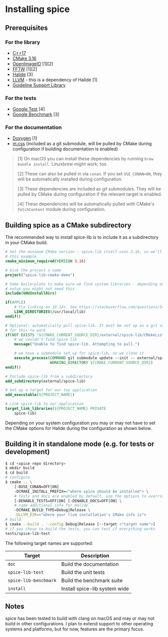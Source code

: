 # Installing spice

## Prerequisites

### For the library

- [C++17](https://en.cppreference.com/w/cpp/compiler_support)
- [CMake 3.16](https://cmake.org/)
- [OpenImageIO](https://github.com/OpenImageIO/oiio) [1][2]
- [FFTW](http://fftw.org/) [1][2]
- [Halide](https://halide-lang.org/) [3]
- [LLVM](http://llvm.org/) - this is a dependency of Halide [1]
- [Guideline Support Library](https://github.com/microsoft/GSL)

### For the tests

- [Google Test](https://github.com/google/googletest) [4]
- [Google Benchmark](https://github.com/google/benchmark) [3]

### For the documentation

- [Doxygen](http://www.doxygen.nl/) [1]
- [m.css](https://github.com/mosra/m.css) (included as a git submodule, will be pulled by CMake during configuration if building documentation is enabled)

> [1] On macOS you can install these dependencies by running `brew bundle install`. Linuxbrew _might_ work, too.
>
> [2] These can also be pulled in via `conan`. If you set `USE_CONAN=ON`, they will be automatically installed during configuration.
>
> [3] These dependencies are included as git submodules. They will be pulled by CMake during configuration if the relevant target is enabled.
>
> [4] These dependencies will be automatically pulled with CMake's `FetchContent` module during configuration.

## Building spice as a CMake subdirectory

The recommended way to install spice-lib is to include it as a subdirectory in your CMake build.

```CMake
# Set the minimum CMake version - spice-lib itself uses 3.16, so we'll follow
# this example
cmake_minimum_required(VERSION 3.16)

# Give the project a name
project("spice-lib-cmake-demo")

# Some boilerplate to make sure we find system libraries - depending on your
# setup you might not need this
include(GNUInstallDirs)

if(APPLE)
    # Fix linking on 10.14+. See https://stackoverflow.com/questions/54068035
    LINK_DIRECTORIES(/usr/local/lib)
endif()

# Optional: automatically pull spice-lib. It must be set up as a git submodule
# for this to work
if(NOT EXISTS "${CMAKE_CURRENT_SOURCE_DIR}/external/spice-lib/CMakeLists.txt")
    # we couldn't find spice-lib
    message("Unable to find spice-lib. Attempting to pull.")

    # we have a submodule set up for spice-lib, so we clone it
    execute_process(COMMAND git submodule update --init -- external/spice-lib
                    WORKING_DIRECTORY ${CMAKE_CURRENT_SOURCE_DIR})
endif()

# Include spice-lib from a subdirectory
add_subdirectory(external/spice-lib)

# Set up a target for our toy application
add_executable(${PROJECT_NAME})

# Link spice-lib to our application
target_link_libraries(${PROJECT_NAME} PRIVATE
    spice-lib)
```

Depending on your system configuration you may or may not have to set the CMake options for Halide during the configuration as shown below.

## Building it in standalone mode (e.g. for tests or development)

```bash
$ cd <spice repo directory>
$ mkdir build
$ cd build
# configure
$ cmake .. \
    [-DUSE_CONAN=OFF|ON]
    -DCMAKE_INSTALL_PREFIX=<"where spice should be installed"> \
    # tests and docs are enabled by default, use the options to override this
    [-DENABLE_TESTS=OFF|ON] [-DENABLE_DOCS=OFF|ON] \
    # some additional info for Halide
    -DCMAKE_BUILD_TYPE=Debug|Release \
    -DLLVM_DIR=<"where your llvm installation's CMake info is">
# build
$ cmake --build . --config Debug|Release [--target <"target name">]
# if you chose to build the tests, you can test if everything works
tests/spice-lib-test
```
The following target names are supported:

| Target | Description |
| --- | --- |
| `doc` | Build the documentation |
| `spice-lib-test` | Build the unit tests |
| `spice-lib-benchmark` | Build the benchmark suite |
| `install` | Install spice-lib system wide |


## Notes

spice has been tested to build with clang on macOS and may or may not build in other configurations. I plan to extend support to other operating systems and platforms, but for now, features are the primary focus.